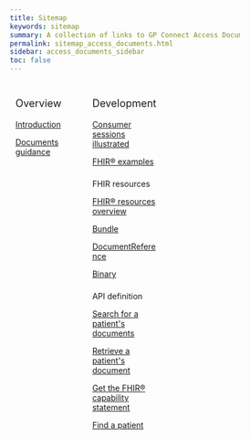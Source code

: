 ```yaml
---
title: Sitemap
keywords: sitemap
summary: A collection of links to GP Connect Access Document information
permalink: sitemap_access_documents.html
sidebar: access_documents_sidebar
toc: false
---
```

<style>
* {
  box-sizing: border-box;
}

/* Create three equal columns that floats next to each other */
.column {
  float: left;
  width: 33.33%;
  padding: 10px;

}

/* Clear floats after the columns */
.row:after {
  content: "";
  display: table;
  clear: both;
}
</style>

<div class="row">
	<div class="column">
		<p style="font-size:18px">Overview</p>
		<p><a href="access_documents.html">Introduction</a></p>
		<p><a href="access_documents_development_documents_guidance.html">Documents guidance</a></p> 
	</div>
	<div class="column">
		<p style="font-size:18px">Development</p>
		<p><a href="access_documents_development_api_session.html">Consumer sessions illustrated</a></p>
		<p><a href="access_documents_development_fhir_examples_documents.html">FHIR® examples</a></p>
		<p style="padding-top:8px;">FHIR resources</p>
		<p><a href="access_documents_development_resources_overview.html">FHIR&reg; resources overview</a></p> 
		<p><a href="access_documents_development_bundle.html">Bundle</a></p> 
		<p><a href="access_documents_development_documents.html">DocumentReference</a></p>
		<p><a href="access_documents_development_binary.html">Binary</a></p>  
		<p style="padding-top:8px;">API definition</p>
		<p><a href="access_documents_development_search_patient_documents.html">Search for a patient's documents</a></p>
		<p><a href="access_documents_development_retrieve_patient_documents.html">Retrieve a patient's document</a></p> 
		<p><a href="access_documents_use_case_get_the_fhir_capability_statement.html">Get the FHIR® capability statement</a></p>
		<p><a href="access_documents_use_case_find_a_patient.html">Find a patient</a></p>
	</div>
</div>
